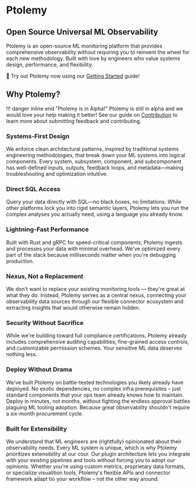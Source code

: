 # Ptolemy

## Open Source Universal ML Observability

Ptolemy is an open-source ML monitoring platform that provides comprehensive observability without requiring you to reinvent the wheel for each new methodology. Built with love by engineers who value systems design, performance, and flexibility.

:rocket: Try out Ptolemy now using our [Getting Started](getting_started/installation_docker_compose.md) guide!

## Why Ptolemy?

!!! danger inline end "Ptolemy is in Alpha!"
    Ptolemy is still in alpha and we would love your help making it better! See our guide on [Contribution](contributing/index.md) to learn more about submitting feedback and contributing.

### Systems-First Design
We enforce clean architectural patterns, inspired by traditional systems engineering methodologies, that break down your ML systems into logical components. Every system, subsystem, component, and subcomponent has well-defined inputs, outputs, feedback loops, and metadata—making troubleshooting and optimization intuitive.

### Direct SQL Access
Query your data directly with SQL—no black boxes, no limitations. While other platforms lock you into rigid semantic layers, Ptolemy lets you run the complex analyses you actually need, using a language you already know.

### Lightning-Fast Performance
Built with Rust and gRPC for speed-critical components, Ptolemy ingests and processes your data with minimal overhead. We've optimized every part of the stack because milliseconds matter when you're debugging production.

### Nexus, Not a Replacement
We don't want to replace your existing monitoring tools — they're great at what they do. Instead, Ptolemy serves as a central nexus, connecting your observability data sources through our flexible connector ecosystem and extracting insights that would otherwise remain hidden.

### Security Without Sacrifice
While we're building toward full compliance certifications, Ptolemy already includes comprehensive auditing capabilities, fine-grained access controls, and customizable permission schemes. Your sensitive ML data deserves nothing less.

### Deploy Without Drama
We've built Ptolemy on battle-tested technologies you likely already have deployed. No exotic dependencies, no complex infra prerequisites – just standard components that your ops team already knows how to maintain. Deploy in minutes, not months, without fighting the endless approval battles plaguing ML tooling adoption. Because great observability shouldn't require a six-month procurement cycle.

### Built for Extensibility
We understand that ML engineers are (rightfully) opinionated about their observability needs. Every ML system is unique, which is why Ptolemy prioritizes extensibility at our cour. Our plugin architecture lets you integrate with your existing pipelines and tools without forcing you to adopt our opinionis. Whether you're using custom metrics, proprietary data formats, or specialize visualition tools, Ptolemy's flexible APIs and connector framework adapt tio your workflow – not the other way around.
